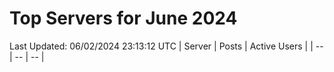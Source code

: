 # Top Servers for June 2024
Last Updated: 06/02/2024 23:13:12 UTC
| Server | Posts | Active Users |
| -- | -- | -- |
